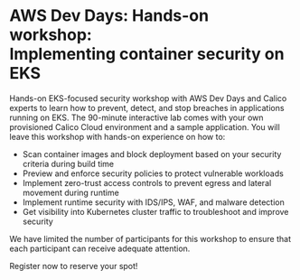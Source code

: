 # AWS Dev Days: Hands-on workshop: <br>Implementing container security on EKS

Hands-on EKS-focused security workshop with AWS Dev Days and Calico experts to learn how to prevent, detect, and stop breaches in applications running on EKS. The 90-minute interactive lab comes with your own provisioned Calico Cloud environment and a sample application. You will leave this workshop with hands-on experience on how to:

- Scan container images and block deployment based on your security criteria during build time
- Preview and enforce security policies to protect vulnerable workloads
- Implement zero-trust access controls to prevent egress and lateral movement during runtime
- Implement runtime security with IDS/IPS, WAF, and malware detection 
- Get visibility into Kubernetes cluster traffic to troubleshoot and improve security

We have limited the number of participants for this workshop to ensure that each participant can receive adequate attention.

Register now to reserve your spot!


